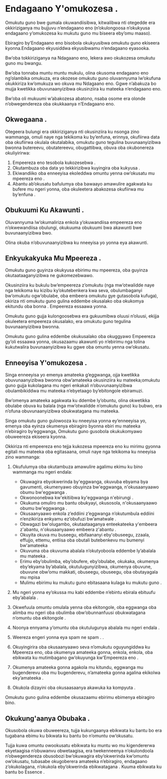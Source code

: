 # Endagaano Y'omukozesa .

Omukutu guno bwe gumala okuwandiisibwa, kitwalibwa nti otegedde era okkiriziganya mu bujjuvu n’endagaano eno (n’okulongoosa n’okukyusa endagaano y’omukozesa ku mukutu guno mu biseera eby’omu maaso).

Ebiragiro by’Endagaano eno bisobola okukyusibwa omukutu guno ekiseera kyonna.Endagaano ekyusiddwa ekyusibwamu n’endagaano eyasooka.

Bw’oba ​​tokkiriziganya na Ndagaano eno, lekera awo okukozesa omukutu guno mu bwangu.

Bw’oba ​​tonnaba muntu muntu mukulu, olina okusoma endagaano eno ng’olambika omukuza, era okozese omukutu guno oluvannyuma lw’okufuna okukkiriza kw’omukuza wo okuva mu Ndagaano eno. Ggwe n’abakuza bo mujja kwetikka obuvunaanyizibwa okusinziira ku mateeka n’endagaano eno.

Bw’oba ​​oli mukuumi w’abakozesa abatono, nsaba osome era olonde n’obwegendereza oba okukkaanya n’Endagaano eno.

## Okwegaana .

Otegeera bulungi era okkiriziganya nti okusinziira ku nsonga zino wammanga, omuli naye nga tekikoma ku by’enfuna, erinnya, okufiirwa data oba okufiirwa okulala okutalabika, omukutu guno tegulina buvunaanyizibwa bwonna butereevu, obutatereevu, obugattibwa, obuva oba okubonereza okuliyirirwa:

1. Empeereza eno tesobola kukozesebwa .
1. Okutambuza oba data yo tekkirizibwa kuyingira oba kukyusa .
1. Ekiwandiiko oba enneeyisa ekoleddwa omuntu yenna ow’okusatu mu mpeereza eno .
1. Abantu ab’okusatu bafulumya oba bawaayo amawulire agakwata ku bufere mu ngeri yonna, oba okuleetera abakozesa okufiirwa mu by’enfuna .

## Obukuumi Ku Akawunti .

Oluvannyuma lw’okumaliriza enkola y’okuwandiisa empeereza eno n’okwewandiisa obulungi, okukuuma obukuumi bwa akawunti bwe buvunaanyizibwa bwo.

Olina okuba n’obuvunaanyizibwa ku nneeyisa yo yonna eya akawunti.

## Enkyukakyuka Mu Mpeereza .

Omukutu guno guyinza okukyusa ebirimu mu mpeereza, oba guyinza okutaataaganyizibwa ne gukomezebwawo.

Okusinziira ku bukulu bw’empeereza z’omukutu (nga mw’otwalidde naye nga tekikoma ku kizibu ky’okutebenkera kwa seva, obulumbaganyi bw’omukutu ogw’obulabe, oba embeera omukutu gye gutasobola kufuga), okiriza nti omukutu guno gulina eddembe okusalako oba okukomya ekitundu oba bonna . Empeereza essaawa yonna.

Omukutu guno gujja kulongoosebwa era gukuumibwa oluusi n’oluusi, ekijja okuleetera empeereza okusalako, era omukutu guno tegulina buvunaanyizibwa bwonna.

Omukutu guno gulina eddembe okukusalako oba okuggyawo Empeereza gy’oli essaawa yonna, okusazaamu akawunti yo n’ebirimu nga tolina kukutwalira buvunaanyizibwa ku ggwe oba omuntu yenna ow’okusatu.

## Enneeyisa Y'omukozesa .

Singa enneeyisa yo emenya amateeka g’eggwanga, ojja kwetikka obuvunaanyizibwa bwonna obw’amateeka okusinziira ku mateeka;omukutu guno gujja kukolagana mu ngeri enkakali n’obuvunaanyizibwa obulambikiddwa mu mateeka n’ebyetaago by’ebitongole ebiramuzi.

Bw’omenya amateeka agakwata ku ddembe ly’obuntu, olina okwetikka obulabe obuva ku balala (nga mw’otwalidde n’omukutu guno) ku bubwo, era n’ofuna obuvunaanyizibwa obukwatagana mu mateeka.

Singa omukutu guno gulowooza ku nneeyisa yonna ey’enneeyisa yo, emenya oba eyinza okumenya ebiragiro byonna ebiri mu mateeka n’ebiragiro by’eggwanga, Omukutu guno gusobola okukukomyawo obuweereza ekiseera kyonna.

Okkiriza nti empeereza eno tejja kukozesa mpeereza eno ku mirimu gyonna egitali mu mateeka oba egitasaana, omuli naye nga tekikoma ku nneeyisa zino wammanga:

1. Okufulumya oba okutambuza amawulire agalimu ekimu ku bino wammanga mu ngeri endala:

   * Okuwagira ebyokwerinda by'eggwanga, okuvuba ebyama bya gavumenti, okumenyawo obuyinza bw'eggwanga, n'okusaanyaawo obumu bw'eggwanga .
   * Okwonoonebwa kw'ekitiibwa ky'eggwanga n'ebirungi .
   * Okukuma omuliro mu bantu obukyayi, okusosola, n'okusaanyaawo obumu bw'eggwanga .
   * Okusaanyaawo enkola z’eddiini z’eggwanga n’okutumbula eddiini n’enzikiriza enkyamu ez’obufuzi bw’amatwale .
   * Obwagazi bw'olugambo, okutaataaganya enteekateeka y'embeera z'abantu, n'okusaanyaawo embeera z'abantu .
   * Okuyita okuva mu buseegu, ebifaananyi eby'obuseegu, zzaala, effujjo, ettemu, entiisa oba obutali butebenkevu mu bumenyi bw'amateeka
   * Okuvuma oba okuvuma abalala n’okutyoboola eddembe ly’abalala mu mateeka .
   * Erimu eby’obulimba, eby’obufere, eby’obulabe, okukaka, okumenya eby’ekyama by’abalala, okutulugunyizibwa, okumenya obuvune, obuvune obw’omu makkati, obuseegu, obuseegu, oba obutayagala mu mpisa
   * Mulimu ebirimu ku mukutu guno ebitasaana kulaga ku mukutu guno .

1. Mu ngeri yonna ey’okussa mu kabi eddembe n’ebintu ebirala ebituufu eby’abalala .
1. Okwefuula omuntu omulala yenna oba ekitongole, oba eggwanga oba alimba mu ngeri oba obulimba obw’obunnanfuusi obukwatagana n’omuntu oba ekitongole .
1. Noonya ennyama y’omuntu oba okutulugunya abalala mu ngeri endala .
1. Weereza engeri yonna eya spam ne spam .
.
1. Okuyingirira oba okusaanyaawo seva n’omukutu oguyungiddwa ku Mpeereza eno, oba okumenya amateeka gonna, enkola, enkola, oba ebikwata ku mutimbagano gw’okuyunga kw’Empeereza eno .
1. Okumenya amateeka gonna agakola mu kitundu, eggwanga mu bugenderevu oba mu bugenderevu, n’amateeka gonna agalina ekikolwa eky’amateeka .
1. Okukola dizayini oba okusaasaanya akawuka ka kompyuta .

Omukutu guno gulina eddembe okusazaamu ebirimu ebimenya ebiragiro bino.

## Okukung'aanya Obubaka .

Okusobola okuwa obuweereza, tujja kukungaanya ebikwata ku bantu bo era tugabana ebimu ku bikwata ku bantu bo n’omuntu ow’okusatu.

Tujja kuwa omuntu owookusatu ebikwata ku muntu wo mu kigendererwa ekyetaagisa n’obuwanvu obwetaagisa, era twekenneenya n’okulondoola n’obwegendereza obusobozi bw’okuwagira eby’okwerinda kw’omuntu ow’okusatu, tubasabe okugoberera amateeka n’ebiragiro, endagaano z’okukolagana, n’okukola eby’okwerinda ebikwatagana . Kuuma ebikwata ku bantu bo Essence .